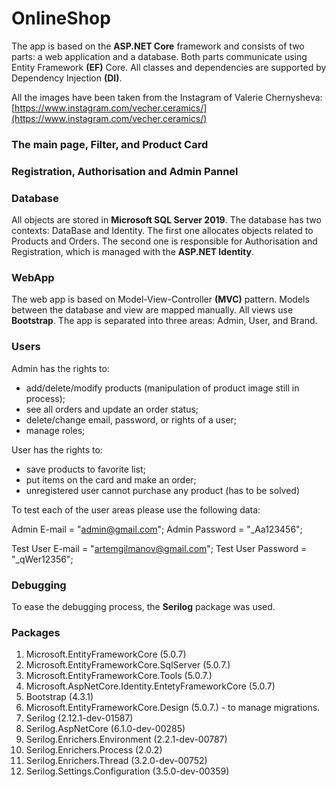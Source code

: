 # OnlineShop

The app is based on the **ASP.NET Core** framework and consists of two parts: a web application
and a database. Both parts communicate using Entity Framework **(EF)** Core. All classes and dependencies are supported by Dependency Injection **(DI)**. 

All the images have been taken from the Instagram of Valerie Chernysheva:
[https://www.instagram.com/vecher.ceramics/](https://www.instagram.com/vecher.ceramics/)

### The main page, Filter, and Product  Card

### Registration, Authorisation and Admin Pannel

### Database

All objects are stored in **Microsoft SQL Server 2019**. The database has two contexts: DataBase and Identity. The first one allocates objects related to Products and Orders. The second one is responsible for Authorisation and Registration, which is managed with the **ASP.NET Identity**.

### WebApp

The web app is based on Model-View-Controller **(MVC)** pattern. Models between the database and view are mapped manually. All views use **Bootstrap**. The app is separated into three areas: Admin, User, and Brand. 

### Users

Admin has the rights to:
- add/delete/modify products (manipulation of product image still in process);
- see all orders and update an order status;
- delete/change email, password, or rights of a user;
- manage roles; 

User has the rights to:
- save products to favorite list;
- put items on the card and make an order;
- unregistered user cannot purchase any product (has to be solved)

To test each of the user areas please use the following data: 

Admin E-mail = "admin@gmail.com";
Admin Password = "_Aa123456";

Test User E-mail = "artemgilmanov@gmail.com";
Test User Password = "_qWer12356";

### Debugging

To ease the debugging process, the **Serilog** package was used. 

### Packages

1. Microsoft.EntityFrameworkCore (5.0.7)
2. Microsoft.EntityFrameworkCore.SqlServer (5.0.7.)
3. Microsoft.EntityFrameworkCore.Tools (5.0.7.)
4. Microsoft.AspNetCore.Identity.EntetyFrameworkCore (5.0.7)
5. Bootstrap (4.3.1)
6. Microsoft.EntityFrameworkCore.Design (5.0.7.) - to manage migrations.
7. Serilog (2.12.1-dev-01587)
8. Serilog.AspNetCore (6.1.0-dev-00285)
9. Serilog.Enrichers.Environment (2.2.1-dev-00787)
10. Serilog.Enrichers.Process (2.0.2)
11. Serilog.Enrichers.Thread (3.2.0-dev-00752)
12. Serilog.Settings.Configuration (3.5.0-dev-00359)
